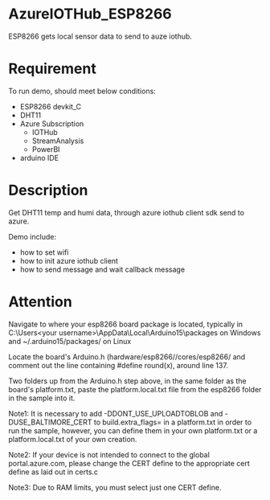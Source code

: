 # AzureIOTHub_ESP8266
ESP8266 gets local sensor data to send to auze iothub.
# Requirement 
To run demo, should meet below conditions:

+ ESP8266 devkit_C
+ DHT11
+ Azure Subscription
   + IOTHub
   + StreamAnalysis
   + PowerBI
+ arduino IDE

# Description
Get DHT11 temp and humi data, through azure iothub client sdk send to azure.

Demo include:
- how to set wifi
- how to init azure iothub client
- how to send message and wait callback message

# Attention
Navigate to where your esp8266 board package is located, typically in C:\Users\<your username>\AppData\Local\Arduino15\packages on Windows and ~/.arduino15/packages/ on Linux

Locate the board's Arduino.h (hardware/esp8266/<board package version>/cores/esp8266/ and comment out the line containing #define round(x), around line 137.

Two folders up from the Arduino.h step above, in the same folder as the board's platform.txt, paste the platform.local.txt file from the esp8266 folder in the sample into it.

Note1: It is necessary to add -DDONT_USE_UPLOADTOBLOB and -DUSE_BALTIMORE_CERT to build.extra_flags= in a platform.txt in order to run the sample, however, you can define them in your own platform.txt or a platform.local.txt of your own creation.

Note2: If your device is not intended to connect to the global portal.azure.com, please change the CERT define to the appropriate cert define as laid out in certs.c

Note3: Due to RAM limits, you must select just one CERT define.
